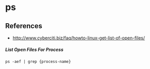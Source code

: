 # ps

## References
* http://www.cyberciti.biz/faq/howto-linux-get-list-of-open-files/

##### List Open Files For Process
```
ps -aef | grep {process-name}
```
